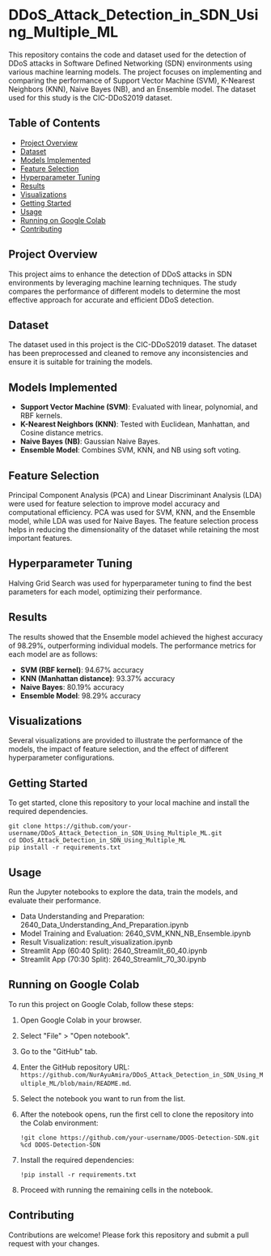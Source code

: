 # DDoS_Attack_Detection_in_SDN_Using_Multiple_ML

This repository contains the code and dataset used for the detection of DDoS attacks in Software Defined Networking (SDN) environments using various machine learning models. The project focuses on implementing and comparing the performance of Support Vector Machine (SVM), K-Nearest Neighbors (KNN), Naive Bayes (NB), and an Ensemble model. The dataset used for this study is the CIC-DDoS2019 dataset.

## Table of Contents
- [Project Overview](#project-overview)
- [Dataset](#dataset)
- [Models Implemented](#models-implemented)
- [Feature Selection](#feature-selection)
- [Hyperparameter Tuning](#hyperparameter-tuning)
- [Results](#results)
- [Visualizations](#visualizations)
- [Getting Started](#getting-started)
- [Usage](#usage)
- [Running on Google Colab](#running-on-google-colab)
- [Contributing](#contributing)


## Project Overview
This project aims to enhance the detection of DDoS attacks in SDN environments by leveraging machine learning techniques. The study compares the performance of different models to determine the most effective approach for accurate and efficient DDoS detection.

## Dataset
The dataset used in this project is the CIC-DDoS2019 dataset. The dataset has been preprocessed and cleaned to remove any inconsistencies and ensure it is suitable for training the models.

## Models Implemented
- **Support Vector Machine (SVM)**: Evaluated with linear, polynomial, and RBF kernels.
- **K-Nearest Neighbors (KNN)**: Tested with Euclidean, Manhattan, and Cosine distance metrics.
- **Naive Bayes (NB)**: Gaussian Naive Bayes.
- **Ensemble Model**: Combines SVM, KNN, and NB using soft voting.

## Feature Selection
Principal Component Analysis (PCA) and Linear Discriminant Analysis (LDA) were used for feature selection to improve model accuracy and computational efficiency. PCA was used for SVM, KNN, and the Ensemble model, while LDA was used for Naive Bayes. The feature selection process helps in reducing the dimensionality of the dataset while retaining the most important features.

## Hyperparameter Tuning
Halving Grid Search was used for hyperparameter tuning to find the best parameters for each model, optimizing their performance.

## Results
The results showed that the Ensemble model achieved the highest accuracy of 98.29%, outperforming individual models. The performance metrics for each model are as follows:
- **SVM (RBF kernel)**: 94.67% accuracy
- **KNN (Manhattan distance)**: 93.37% accuracy
- **Naive Bayes**: 80.19% accuracy
- **Ensemble Model**: 98.29% accuracy

## Visualizations
Several visualizations are provided to illustrate the performance of the models, the impact of feature selection, and the effect of different hyperparameter configurations.

## Getting Started
To get started, clone this repository to your local machine and install the required dependencies.


    git clone https://github.com/your-username/DDoS_Attack_Detection_in_SDN_Using_Multiple_ML.git
    cd DDoS_Attack_Detection_in_SDN_Using_Multiple_ML
    pip install -r requirements.txt

## Usage 
Run the Jupyter notebooks to explore the data, train the models, and evaluate their performance.
- Data Understanding and Preparation: 2640_Data_Understanding_And_Preparation.ipynb
- Model Training and Evaluation: 2640_SVM_KNN_NB_Ensemble.ipynb
- Result Visualization: result_visualization.ipynb
- Streamlit App (60:40 Split): 2640_Streamlit_60_40.ipynb
- Streamlit App (70:30 Split): 2640_Streamlit_70_30.ipynb

## Running on Google Colab

To run this project on Google Colab, follow these steps:

1.  Open Google Colab in your browser.
2.  Select "File" > "Open notebook".
3.  Go to the "GitHub" tab.
4.  Enter the GitHub repository URL: `https://github.com/NurAyuAmira/DDoS_Attack_Detection_in_SDN_Using_Multiple_ML/blob/main/README.md`.
5.  Select the notebook you want to run from the list.
6.  After the notebook opens, run the first cell to clone the repository into the Colab environment:

    `!git clone https://github.com/your-username/DDOS-Detection-SDN.git
    %cd DDOS-Detection-SDN` 
    
7.  Install the required dependencies:
    
    `!pip install -r requirements.txt` 
    
8.  Proceed with running the remaining cells in the notebook.

## Contributing
Contributions are welcome! Please fork this repository and submit a pull request with your changes.

